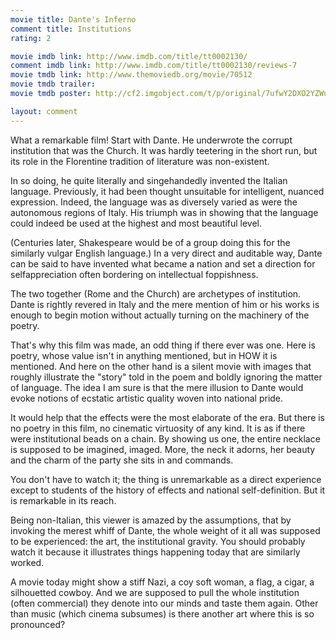 ```yaml
---
movie title: Dante's Inferno
comment title: Institutions
rating: 2

movie imdb link: http://www.imdb.com/title/tt0002130/
comment imdb link: http://www.imdb.com/title/tt0002130/reviews-7
movie tmdb link: http://www.themoviedb.org/movie/70512
movie tmdb trailer: 
movie tmdb poster: http://cf2.imgobject.com/t/p/original/7ufwY2DXO2YZWu46AUNVsf2mUK1.jpg

layout: comment
---
```


What a remarkable film! Start with Dante. He underwrote the corrupt institution that was the Church. It was hardly teetering in the short run, but its role in the Florentine tradition of literature was non-existent.

In so doing, he quite literally and singehandedly invented the Italian language. Previously, it had been thought unsuitable for intelligent, nuanced expression. Indeed, the language was as diversely varied as were the autonomous regions of Italy. His triumph was in showing that the language could indeed be used at the highest and most beautiful level.

(Centuries later, Shakespeare would be of a group doing this for the similarly vulgar English language.) In a very direct and auditable way, Dante can be said to have invented what became a nation and set a direction for selfappreciation often bordering on intellectual foppishness.

The two together (Rome and the Church) are archetypes of institution. Dante is rightly revered in Italy and the mere mention of him or his works is enough to begin motion without actually turning on the machinery of the poetry.

That's why this film was made, an odd thing if there ever was one. Here is poetry, whose value isn't in anything mentioned, but in HOW it is mentioned. And here on the other hand is a silent movie with images that roughly illustrate the "story" told in the poem and boldly ignoring the matter of language. The idea I am sure is that the mere illusion to Dante would evoke notions of ecstatic artistic quality woven into national pride.

It would help that the effects were the most elaborate of the era. But there is no poetry in this film, no cinematic virtuosity of any kind. It is as if there were institutional beads on a chain. By showing us one, the entire necklace is supposed to be imagined, imaged. More, the neck it adorns, her beauty and the charm of the party she sits in and commands.

You don't have to watch it; the thing is unremarkable as a direct experience except to students of the history of effects and national self-definition. But it is remarkable in its reach.

Being non-Italian, this viewer is amazed by the assumptions, that by invoking the merest whiff of Dante, the whole weight of it all was supposed to be experienced: the art, the institutional gravity. You should probably watch it because it illustrates things happening today that are similarly worked.

A movie today might show a stiff Nazi, a coy soft woman, a flag, a cigar, a silhouetted cowboy. And we are supposed to pull the whole institution (often commercial) they denote into our minds and taste them again. Other than music (which cinema subsumes) is there another art where this is so pronounced?